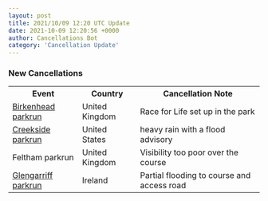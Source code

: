 ```yaml
---
layout: post
title: 2021/10/09 12:20 UTC Update
date: 2021-10-09 12:20:56 +0000
author: Cancellations Bot
category: 'Cancellation Update'
---
```


<h3>New Cancellations</h3>
<div class='hscrollable'>
<table style='width: 100%'>
    <tr>
        <th>Event</th>
        <th>Country</th>
        <th>Cancellation Note</th>
    </tr>
    <tr>
        <td><a href="https://www.parkrun.org.uk/birkenhead">Birkenhead parkrun</a></td>
        <td>United Kingdom</td>
        <td>Race for Life set up in the park</td>
    </tr>
    <tr>
        <td><a href="https://www.parkrun.us/creekside">Creekside parkrun</a></td>
        <td>United States</td>
        <td>heavy rain with a flood advisory</td>
    </tr>
    <tr>
        <td>Feltham parkrun</td>
        <td>United Kingdom</td>
        <td>Visibility too poor over the course</td>
    </tr>
    <tr>
        <td><a href="https://www.parkrun.ie/glengarriff">Glengarriff parkrun</a></td>
        <td>Ireland</td>
        <td>Partial flooding to course and access road</td>
    </tr>
</table>
</div>
